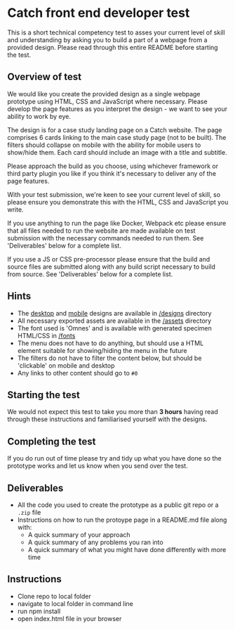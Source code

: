 # Catch front end developer test

This is a short technical competency test to asses your current level of skill and understanding by asking you to build a part of a webpage from a provided design. Please read through this entire README before starting the test.

## Overview of test
We would like you create the provided design as a single webpage prototype using HTML, CSS and JavaScript where necessary. Please develop the page features as you interpret the design - we want to see your ability to work by eye.

The design is for a case study landing page on a Catch website. The page comprises 6 cards linking to the main case study page (not to be built). The filters should collapse on mobile with the ability for mobile users to show/hide them. Each card should include an image with a title and subtitle.

Please approach the build as you choose, using whichever framework or third party plugin you like if you think it's necessary to deliver any of the page features.

With your test submission, we're keen to see your current level of skill, so please ensure you demonstrate this with the HTML, CSS and JavaScript you write.

If you use anything to run the page like Docker, Webpack etc please ensure that all files needed to run the website are made available on test submission with the necessary commands needed to run them. See 'Deliverables' below for a complete list.

If you use a JS or CSS pre-processor please ensure that the build and source files are submitted along with any build script necessary to build from source. See 'Deliverables' below for a complete list.

## Hints
 - The [desktop](./designs/desktop.png) and [mobile](./designs/mobile.png) designs are available in [/designs](./designs) directory
 - All necessary exported assets are available in the [/assets](./assets) directory
 - The font used is 'Omnes' and is available with generated specimen HTML/CSS in [/fonts](./fonts)
 - The menu does not have to do anything, but should use a HTML element suitable for showing/hiding the menu in the future
 - The filters do not have to filter the content below, but should be 'clickable' on mobile and desktop
 - Any links to other content should go to `#0`

## Starting the test
We would not expect this test to take you more than **3 hours** having read through these instructions and familiarised yourself with the designs.

## Completing the test
If you do run out of time please try and tidy up what you have done so the prototype works and let us know when you send over the test.

## Deliverables
 - All the code you used to create the prototype as a public git repo or a `.zip` file
 - Instructions on how to run the protoype page in a README.md file along with:
   - A quick summary of your approach
   - A quick summary of any problems you ran into
   - A quick summary of what you might have done differently with more time


## Instructions
- Clone repo to local folder
- navigate to local folder in command line
- run npm install
- open index.html file in your browser
